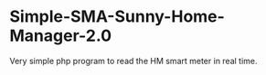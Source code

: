 # Simple-SMA-Sunny-Home-Manager-2.0
Very simple php program to read the HM smart meter in real time.
